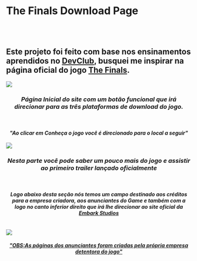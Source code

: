 <h1> The Finals Download Page </h1>
<br>
<br>
<h2>Este projeto foi feito com base nos ensinamentos aprendidos no <a href="https://rodolfomori.com.br/devclub">DevClub</a>, busquei me inspirar na página oficial do jogo <a href="https://www.reachthefinals.com/">The Finals</a>.</h2>
<img src="https://github.com/ArthurBruno32/projeto-landing-the-finals/blob/main/img/main-screen.png?raw=true"/>
<h3 align="center"> <i>Página Inicial do site com um botão funcional que irá direcionar para as três plataformas de download do jogo.</i></h3>
<br>
<h4 align="center"><i>"Ao clicar em Conheça o jogo você é direcionado para o local a seguir"<i/> </h4>
<img src="https://github.com/ArthurBruno32/projeto-landing-the-finals/blob/main/img/the-game.png?raw=true" />
<h3 align="center"> Nesta parte você pode saber um pouco mais do jogo e assistir ao primeiro trailer lançado oficialmente</h3>
<br>
<h4 align="center"><i>Logo abaixo desta seção nós temos um campo destinado aos créditos para a empresa criadora, aos anunciantes do Game e também com a logo no canto inferior direito que irá lhe direcionar ao site oficial da <a href="https://www.embark-studios.com/">Embark Studios</i></h4>
<br>
<img src="https://github.com/ArthurBruno32/projeto-landing-the-finals/blob/main/img/sponsor.png?raw=true">
<h4 align="center"> "OBS:As páginas dos anunciantes foram criadas pela própria empresa detentora do jogo"</h4>
